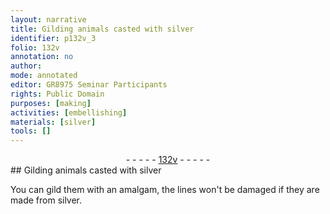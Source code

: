 ```yaml
---
layout: narrative
title: Gilding animals casted with silver
identifier: p132v_3
folio: 132v
annotation: no
author:
mode: annotated
editor: GR8975 Seminar Participants
rights: Public Domain
purposes: [making]
activities: [embellishing]
materials: [silver]
tools: []
---
```


 <div class="folio" align="center">- - - - - <a href="http://gallica.bnf.fr/ark:/12148/btv1b10500001g/f270.item.r=" target="_blank">132v</a> - - - - - </div> 
## Gilding animals casted with <span class="material">silver</span>

  <span class="activity"></span> 
 You can gild them with an amalgam, the lines won't be damaged if they are made from <span class="material">silver</span>. 
 